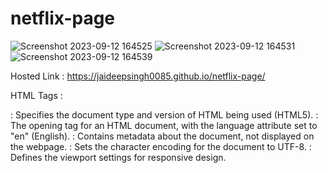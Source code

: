 # netflix-page
![Screenshot 2023-09-12 164525](https://github.com/jaideepsingh0085/netflix-page/assets/128147644/655e810c-47b8-452a-9fbf-78919e8390b7)
![Screenshot 2023-09-12 164531](https://github.com/jaideepsingh0085/netflix-page/assets/128147644/5437fef7-6d3f-45e6-82e4-10e529114374)
![Screenshot 2023-09-12 164539](https://github.com/jaideepsingh0085/netflix-page/assets/128147644/82f9bfb7-726a-4191-a0b9-66c187235caa)

Hosted Link : https://jaideepsingh0085.github.io/netflix-page/

HTML Tags :
<!DOCTYPE html>: Specifies the document type and version of HTML being used (HTML5).
<html lang="en">: The opening tag for an HTML document, with the language attribute set to "en" (English).
<head>: Contains metadata about the document, not displayed on the webpage.
<meta charset="UTF-8">: Sets the character encoding for the document to UTF-8.
<meta name="viewport" content="width=device-width, initial-scale=1.0">: Defines the viewport settings for responsive design.
<title>: Sets the title of the webpage, displayed in the browser's title bar or tab.
<link href="./style.css" rel="stylesheet">: Links an external CSS stylesheet to style the webpage.
<body>: Contains the visible content of the webpage.
<div id="shadow">: A division or container element with the "shadow" id attribute.
<div id="heading">: A division or container element with the "heading" id attribute.
<div id="image">: A division or container element with the "image" id attribute.
<img>: Embeds an image in the webpage, with width and height attributes specifying its dimensions.
<div id="buttons">: A division or container element with the "buttons" id attribute.
<button id="signin">: Creates a button with the "signin" id attribute.
<h1>: Defines a top-level heading for the webpage.
<p id="p1">: Defines a paragraph with the "p1" id attribute.
<p id="p2">: Defines another paragraph with the "p2" id attribute.

CSS Properties :

body: Selects the entire webpage body for styling.
margin: 0;: Removes any default margins from the body element.
background: Sets a background image for the body element.
#heading: Targets an element with the "heading" id for styling.
height: 20%;: Specifies the height of the "heading" element as a percentage of its container.
display: flex;: Makes the "heading" element a flex container to control its child elements.
h1: Targets all h1 elements for styling.
font-size: 55px;: Sets the font size for h1 elements to 55 pixels.
#shadow: Targets an element with the "shadow" id for styling.
background: rgba(0, 0, 0, 0.7);: Sets a semi-transparent black background for the "shadow" element.
height: 100vh;: Sets the height of the "shadow" element to 100% of the viewport height.
#image: Targets an element with the "image" id for styling.
width: 40%;: Sets the width of the "image" element to 40% of its container.
display: flex;: Makes the "image" element a flex container.
justify-content: center;: Centers the content horizontally within the "image" element.
padding: 30px;: Adds padding around the "image" element.
#buttons: Targets an element with the "buttons" id for styling.
padding: 30px;: Adds padding around the "buttons" element.
width: 60%;: Sets the width of the "buttons" element to 60% of its container.
text-align: right;: Aligns text to the right within the "buttons" element.
#main: Targets an element with the "main" id for styling.
display: flex;: Makes the "main" element a flex container.
flex-direction: column;: Stacks child elements vertically within the "main" element.
justify-content: center;: Vertically centers content within the "main" element.
align-items: center;: Horizontally centers content within the "main" element.
color: white;: Sets the text color to white for elements within the "main" element.
height: 80%;: Specifies the height of the "main" element as a percentage of its container.
#signin: Targets elements with the "signin" id for styling.
background: red;: Sets a red background color for elements with the "signin" id.
padding: 8px 14px;: Adds padding to the "signin" elements.
border: none;: Removes borders from "signin" elements.
color: white;: Sets the text color to white for "signin" elements.
font-size: 15px;: Sets the font size for "signin" elements to 15 pixels.
border-radius: 5px;: Rounds the corners of "signin" elements.
font-weight: bold;: Makes the text bold for "signin" elements.
p: Targets all paragraph elements for styling.
margin: 13px;: Adds margin around paragraph elements.
font-weight: 400;: Sets the font weight to normal for paragraph elements.
#p1: Targets an element with the "p1" id for styling.
font-size: 28px;: Sets the font size for elements with the "p1" id.
#p2: Targets an element with the "p2" id for styling.
font-size: 23px;: Sets the font size for elements with the "p2" id.
